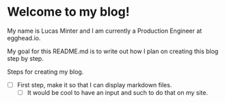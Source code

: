 # Welcome to my blog! 

My name is Lucas Minter and I am currently a Production Engineer at egghead.io. 

My goal for this README.md is to write out how I plan on creating this blog step by step. 

Steps for creating my blog.
- [ ] First step, make it so that I can display markdown files.
  - [ ] It would be cool to have an input and such to do that on my site. 